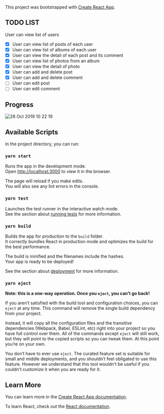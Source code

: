 This project was bootstrapped with [Create React App](https://github.com/facebook/create-react-app).
## TODO LIST
User can view list of users

- [X]  User can view list of posts of each user
- [X]  User can view list of albums of each user
- [X]  User can view the detail of each post and its comment
- [X]  User can view list of photos from an album
- [X]  User can view the detail of photo
- [X]  User can add and delete post
- [X]  User can add and delete comment
- [ ]  User can edit post
- [ ]  User can edit comment

## Progress 

![28 Oct 2019 10 22 19](https://user-images.githubusercontent.com/20268062/67649875-5ab3e000-f96d-11e9-8a6e-b6f898526b23.gif)

## Available Scripts

In the project directory, you can run:

### `yarn start`

Runs the app in the development mode.<br />
Open [http://localhost:3000](http://localhost:3000) to view it in the browser.

The page will reload if you make edits.<br />
You will also see any lint errors in the console.

### `yarn test`

Launches the test runner in the interactive watch mode.<br />
See the section about [running tests](https://facebook.github.io/create-react-app/docs/running-tests) for more information.

### `yarn build`

Builds the app for production to the `build` folder.<br />
It correctly bundles React in production mode and optimizes the build for the best performance.

The build is minified and the filenames include the hashes.<br />
Your app is ready to be deployed!

See the section about [deployment](https://facebook.github.io/create-react-app/docs/deployment) for more information.

### `yarn eject`

**Note: this is a one-way operation. Once you `eject`, you can’t go back!**

If you aren’t satisfied with the build tool and configuration choices, you can `eject` at any time. This command will remove the single build dependency from your project.

Instead, it will copy all the configuration files and the transitive dependencies (Webpack, Babel, ESLint, etc) right into your project so you have full control over them. All of the commands except `eject` will still work, but they will point to the copied scripts so you can tweak them. At this point you’re on your own.

You don’t have to ever use `eject`. The curated feature set is suitable for small and middle deployments, and you shouldn’t feel obligated to use this feature. However we understand that this tool wouldn’t be useful if you couldn’t customize it when you are ready for it.

## Learn More

You can learn more in the [Create React App documentation](https://facebook.github.io/create-react-app/docs/getting-started).

To learn React, check out the [React documentation](https://reactjs.org/).



